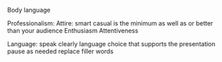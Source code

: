 Body language

Professionalism:
	Attire: 
		smart casual is the minimum
		as well as or better than your audience
	Enthusiasm
	Attentiveness

Language:
	speak clearly
		language choice that supports the presentation
	pause as needed
		replace filler words
		